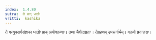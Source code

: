 ```yaml
---
index:  1.4.80
sutra:  ते प्राग् धातोः
vritti:  kashika 
---
```


ते गत्युपसर्गसंज्ञका धातोः प्राक् प्रयोक्तव्याः। तथा चैवोदाहृताः। तेग्रहणम् उपसर्गार्थम्। गतयो ह्रनन्तराः।

